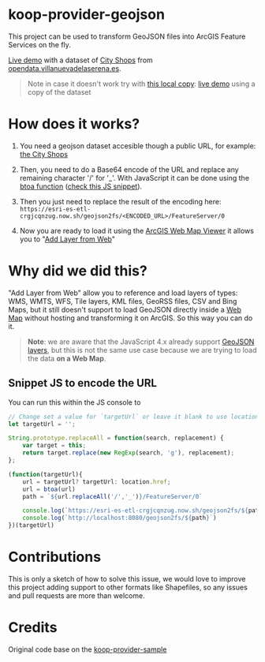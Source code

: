 # koop-provider-geojson

This project can be used to transform GeoJSON files into ArcGIS Feature Services on the fly.

[Live demo](http://www.arcgis.com/home/webmap/viewer.html?source=sd&panel=gallery&suggestField=true&url=https://esri-es-etl-crgjcqnzug.now.sh/geojson2fs/aHR0cDovL2dlb3NlcnZlci52aWxsYW51ZXZhZGVsYXNlcmVuYS5lcy9nZW9zZXJ2ZXIvd2ZzL293cz9zZXJ2aWNlPVdGUyZ2ZXJzaW9uPTEuMC4wJnJlcXVlc3Q9R2V0RmVhdHVyZSZ0eXBlTmFtZT1MRzNfV1NfTWFwUHVibGlzaF9wdWJsaWMlM0F2dmFfY29tZXJjaW9fY29tZXJjaW9zXzEwNSZzcnNOYW1lPUVQU0clM0E0MjU4Jm91dHB1dEZvcm1hdD1hcHBsaWNhdGlvbiUyRmpzb24=/FeatureServer/0) with a dataset of [City Shops](http://geoserver.villanuevadelaserena.es/geoserver/wfs/ows?service=WFS&version=1.0.0&request=GetFeature&typeName=LG3_WS_MapPublish_public%3Avva_comercio_comercios_105&srsName=EPSG%3A4258&outputFormat=application%2Fjson) from [opendata.villanuevadelaserena.es](http://opendata.villanuevadelaserena.es/).

> Note in case it doesn't work try with [this local copy](./data/City_Shops_Villa_nueva_de_la_serena.geojson): [live demo](http://www.arcgis.com/home/webmap/viewer.html?source=sd&panel=gallery&suggestField=true&url=https://esri-es-etl-crgjcqnzug.now.sh/geojson2fs/aHR0cDovL2VzcmktZXMuZ2l0aHViLmlvL2dlb2pzb24yZnMtc2VydmljZS9kYXRhL0NpdHlfU2hvcHNfVmlsbGFfbnVldmFfZGVfbGFfc2VyZW5hLmdlb2pzb24=/FeatureServer/0) using a copy of the dataset

# How does it works?

1. You need a geojson dataset accesible though a public URL, for example: [the City Shops](http://esri-es.github.io/geojson2fs-service/data/City_Shops_Villa_nueva_de_la_serena.geojson)

2. Then, you need to do a Base64 encode of the URL and replace any remaining character '/' for '_'. With JavaScript it can be done using the [btoa function](https://developer.mozilla.org/en-US/docs/Web/API/WindowBase64/Base64_encoding_and_decoding) ([check this JS snippet](#snippet-js-to-encode-the-url)).

3. Then you just need to replace the result of the encoding here: `https://esri-es-etl-crgjcqnzug.now.sh/geojson2fs/<ENCODED_URL>/FeatureServer/0`

4. Now you are ready to load it using the [ArcGIS Web Map Viewer](https://www.arcgis.com/home/webmap/viewer.html) it allows you to "[Add Layer from Web](https://doc.arcgis.com/en/arcgis-online/create-maps/add-layers.htm)"

# Why did we did this?

"Add Layer from Web" allow you to reference and load layers of types: WMS, WMTS, WFS, Tile layers, KML files, GeoRSS files, CSV and Bing Maps, but it still doesn't support to load GeoJSON directly inside a [Web Map](https://developers.arcgis.com/web-map-specification/) without hosting and transforming it on ArcGIS. So this way you can do it.

> **Note**: we are aware that the JavaScript 4.x already support [GeoJSON layers](https://developers.arcgis.com/javascript/latest/api-reference/esri-layers-GeoJSONLayer.html), but this is not the same use case because we are trying to load the data **on a Web Map**.

## Snippet JS to encode the URL

You can run this within the JS console to 

```js
// Change set a value for `targetUrl` or leave it blank to use location.href
let targetUrl = ''; 

String.prototype.replaceAll = function(search, replacement) {
    var target = this;
    return target.replace(new RegExp(search, 'g'), replacement);
};

(function(targetUrl){
    url = targetUrl? targetUrl: location.href;
    url = btoa(url)
    path = `${url.replaceAll('/','_')}/FeatureServer/0`

    console.log(`https://esri-es-etl-crgjcqnzug.now.sh/geojson2fs/${path}`)
    console.log(`http://localhost:8080/geojson2fs/${path}`)
})(targetUrl)


```

# Contributions

This is only a sketch of how to solve this issue, we would love to improve this project adding support to other formats like Shapefiles, so any issues and pull requests are more than welcome.

# Credits
Original code base on the [koop-provider-sample](https://github.com/koopjs/koop-provider-sample)
